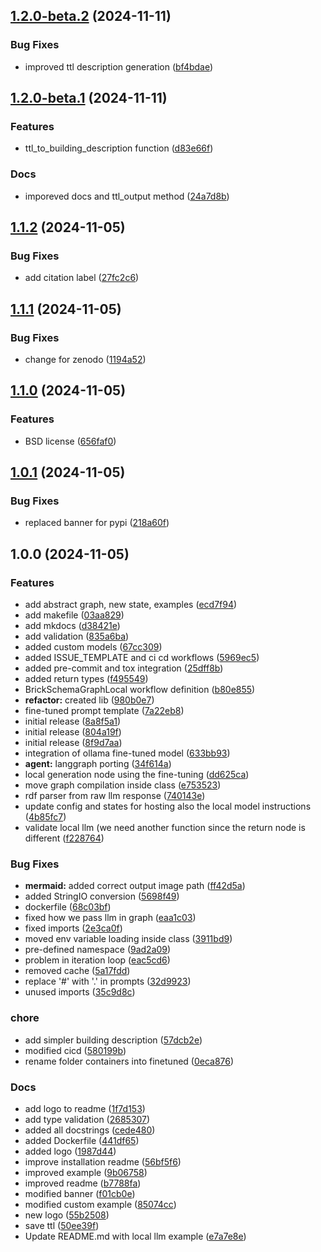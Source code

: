 ## [1.2.0-beta.2](https://github.com/EURAC-EEBgroup/brick-llm/compare/v1.2.0-beta.1...v1.2.0-beta.2) (2024-11-11)


### Bug Fixes

* improved ttl description generation ([bf4bdae](https://github.com/EURAC-EEBgroup/brick-llm/commit/bf4bdaecca779ff835e2349bfcdff7a3d17ead0e))

## [1.2.0-beta.1](https://github.com/EURAC-EEBgroup/brick-llm/compare/v1.1.2...v1.2.0-beta.1) (2024-11-11)


### Features

* ttl_to_building_description function ([d83e66f](https://github.com/EURAC-EEBgroup/brick-llm/commit/d83e66f5851a4db71825c925389d3183cb10faaf))


### Docs

* imporeved docs and ttl_output method ([24a7d8b](https://github.com/EURAC-EEBgroup/brick-llm/commit/24a7d8ba1d94fa25c0d6c5db33b38853bc2d5ff2))

## [1.1.2](https://github.com/EURAC-EEBgroup/brick-llm/compare/v1.1.1...v1.1.2) (2024-11-05)


### Bug Fixes

* add citation label ([27fc2c6](https://github.com/EURAC-EEBgroup/brick-llm/commit/27fc2c694fb9ed73110ec09b068d5fba5dffe111))

## [1.1.1](https://github.com/EURAC-EEBgroup/brick-llm/compare/v1.1.0...v1.1.1) (2024-11-05)


### Bug Fixes

* change for zenodo ([1194a52](https://github.com/EURAC-EEBgroup/brick-llm/commit/1194a528f3a023fa35f10a94d53a331df93b515c))

## [1.1.0](https://github.com/EURAC-EEBgroup/brick-llm/compare/v1.0.1...v1.1.0) (2024-11-05)


### Features

* BSD license ([656faf0](https://github.com/EURAC-EEBgroup/brick-llm/commit/656faf01911ccfc66e21c2ff6bda8a77b1dcd35c))

## [1.0.1](https://github.com/EURAC-EEBgroup/brick-llm/compare/v1.0.0...v1.0.1) (2024-11-05)


### Bug Fixes

* replaced banner for pypi ([218a60f](https://github.com/EURAC-EEBgroup/brick-llm/commit/218a60f00ddfc7c121e388f1805b75c28bd6200b))

## 1.0.0 (2024-11-05)


### Features

* add abstract graph, new state, examples ([ecd7f94](https://github.com/EURAC-EEBgroup/brick-llm/commit/ecd7f940649d1d41ffc354781e277790a01f206f))
* add makefile ([03aa829](https://github.com/EURAC-EEBgroup/brick-llm/commit/03aa8295cb6251ecbccaf4df63efd19252bd1a4f))
* add mkdocs ([d38421e](https://github.com/EURAC-EEBgroup/brick-llm/commit/d38421e9808112c3fc7de431de45783a8ce735d6))
* add validation ([835a6ba](https://github.com/EURAC-EEBgroup/brick-llm/commit/835a6baf19fcf9ab1f7ad21d5b0d21a4c600659a))
* added custom models ([67cc309](https://github.com/EURAC-EEBgroup/brick-llm/commit/67cc30972b4fee5ad34f252e50881eada85a2df0))
* added ISSUE_TEMPLATE and ci cd workflows ([5969ec5](https://github.com/EURAC-EEBgroup/brick-llm/commit/5969ec5ad5808dd8f3285fac9c9c9553470be4bd))
* added pre-commit and tox integration ([25dff8b](https://github.com/EURAC-EEBgroup/brick-llm/commit/25dff8b192b3ef4158a5fddca43ec82ae191ca05))
* added return types ([f495549](https://github.com/EURAC-EEBgroup/brick-llm/commit/f4955499494082d0073a5982664ac6bfaae9a3a4))
* BrickSchemaGraphLocal workflow definition ([b80e855](https://github.com/EURAC-EEBgroup/brick-llm/commit/b80e8554389eef596701fde2755b7ce09fe64707))
* **refactor:** created lib ([980b0e7](https://github.com/EURAC-EEBgroup/brick-llm/commit/980b0e72f16f8e4685279dff8394531f1a818f4a))
* fine-tuned prompt template ([7a22eb8](https://github.com/EURAC-EEBgroup/brick-llm/commit/7a22eb8d78ded987811d8da9c2daa851ee873d2b))
* initial release ([8a8f5a1](https://github.com/EURAC-EEBgroup/brick-llm/commit/8a8f5a169639c3524d926daa590d934e4188c279))
* initial release ([804a19f](https://github.com/EURAC-EEBgroup/brick-llm/commit/804a19fcc935e12ae149e18997614dfe8a7d46c0))
* initial release ([8f9d7aa](https://github.com/EURAC-EEBgroup/brick-llm/commit/8f9d7aaaaa94f2eb8e93aa2fee724aded11e09da))
* integration of ollama fine-tuned model ([633bb93](https://github.com/EURAC-EEBgroup/brick-llm/commit/633bb93312fde7ea6fd987fd471690cee705092e))
* **agent:** langgraph porting ([34f614a](https://github.com/EURAC-EEBgroup/brick-llm/commit/34f614a557afc5b0aae5773b9e0954122c8de30e))
* local generation node using the fine-tuning ([dd625ca](https://github.com/EURAC-EEBgroup/brick-llm/commit/dd625caa776d8cf987a4a0d6d887c05e31eb82eb))
* move graph compilation inside class ([e753523](https://github.com/EURAC-EEBgroup/brick-llm/commit/e7535232410a7e81cbbc50a95da8067991ce020a))
* rdf parser from raw llm response ([740143e](https://github.com/EURAC-EEBgroup/brick-llm/commit/740143ece49cc2c10f97dd956c8b89d4238978aa))
* update config and states for hosting also the local model instructions ([4b85fc7](https://github.com/EURAC-EEBgroup/brick-llm/commit/4b85fc7d07d48fd287b8b99902f406cdc0fbe417))
* validate local llm (we need another function since the return node is different ([f228764](https://github.com/EURAC-EEBgroup/brick-llm/commit/f228764b5757c4f1c84714a2aee4321969d144c3))


### Bug Fixes

* **mermaid:** added correct output image path ([ff42d5a](https://github.com/EURAC-EEBgroup/brick-llm/commit/ff42d5a107c39c60e1ff5be0fa7354b27961e8c5))
* added StringIO conversion ([5698f49](https://github.com/EURAC-EEBgroup/brick-llm/commit/5698f49be5f1c2c0251f37816f890fb475e5a65e))
* dockerfile ([68c03bf](https://github.com/EURAC-EEBgroup/brick-llm/commit/68c03bfbf905ed101f025f3600fa6135d43c85c0))
* fixed how we pass llm in graph ([eaa1c03](https://github.com/EURAC-EEBgroup/brick-llm/commit/eaa1c03fe6641d4d12a0cc6e53c2061c34eccda4))
* fixed imports ([2e3ca0f](https://github.com/EURAC-EEBgroup/brick-llm/commit/2e3ca0f132e721641cd973614696985d70155bb0))
* moved env variable loading inside class ([3911bd9](https://github.com/EURAC-EEBgroup/brick-llm/commit/3911bd900120a49dd1a8c34e0eb36964544442ac))
* pre-defined namespace ([9ad2a09](https://github.com/EURAC-EEBgroup/brick-llm/commit/9ad2a09c453bfca0de983c7d6b3a1624f263506d))
* problem in iteration loop ([eac5cd6](https://github.com/EURAC-EEBgroup/brick-llm/commit/eac5cd617dec77af76e497f5a2b879cb729a8259))
* removed cache ([5a17fdd](https://github.com/EURAC-EEBgroup/brick-llm/commit/5a17fdd16500d402fd95ea94d31b2e0c5d98d690))
* replace '#' with '.' in prompts ([32d9923](https://github.com/EURAC-EEBgroup/brick-llm/commit/32d99239c05ee01922e7ba2ff51776dc0f3fb88a))
* unused imports ([35c9d8c](https://github.com/EURAC-EEBgroup/brick-llm/commit/35c9d8cda731d7bd2fef7e3f1a3f385a7d47e4d8))


### chore

* add simpler building description ([57dcb2e](https://github.com/EURAC-EEBgroup/brick-llm/commit/57dcb2e3fc3f13e1194f1488d6fc27157a1dc6ce))
* modified cicd ([580199b](https://github.com/EURAC-EEBgroup/brick-llm/commit/580199bed69754fbaa0150c6789292dc20151b63))
* rename folder containers into finetuned ([0eca876](https://github.com/EURAC-EEBgroup/brick-llm/commit/0eca87685ca37e04e6a83d55fd54c7a3915edeb2))


### Docs

* add logo to readme ([1f7d153](https://github.com/EURAC-EEBgroup/brick-llm/commit/1f7d1537e1270834e4c5e4c3ca462bb7d42e8aaa))
* add type validation ([2685307](https://github.com/EURAC-EEBgroup/brick-llm/commit/2685307f08e9ac6e3c4dcb53d6be132a8c2a599b))
* added all docstrings ([cede480](https://github.com/EURAC-EEBgroup/brick-llm/commit/cede480e5ca4a720df5422ba91930b6038c0e09c))
* added Dockerfile ([441df65](https://github.com/EURAC-EEBgroup/brick-llm/commit/441df65604ad4485b0f39c487dd779bdc0a001ec))
* added logo ([1987d44](https://github.com/EURAC-EEBgroup/brick-llm/commit/1987d440b6bfde8cbcf6d89199368f7ac793b007))
* improve installation readme ([56bf5f6](https://github.com/EURAC-EEBgroup/brick-llm/commit/56bf5f6f3c372ad6ebbdaad05c44b46855ed040e))
* improved example ([9b06758](https://github.com/EURAC-EEBgroup/brick-llm/commit/9b067584813f64c2b39436921f6e3ada40705a4d))
* improved readme ([b7788fa](https://github.com/EURAC-EEBgroup/brick-llm/commit/b7788faa31b36f09586eb699936dfdce4ee9d829))
* modified banner ([f01cb0e](https://github.com/EURAC-EEBgroup/brick-llm/commit/f01cb0e0085ff0013f58eafd052abbffad3717a8))
* modified custom example ([85074cc](https://github.com/EURAC-EEBgroup/brick-llm/commit/85074cc43697ee8f05e53c75e4b860bd5f894fff))
* new logo ([55b2508](https://github.com/EURAC-EEBgroup/brick-llm/commit/55b25084679f056ffbb22deceecf592a76eaab5a))
* save ttl ([50ee39f](https://github.com/EURAC-EEBgroup/brick-llm/commit/50ee39f2c6c26b29cbeac182f633995f60ba2c32))
* Update README.md with local llm example ([e7a7e8e](https://github.com/EURAC-EEBgroup/brick-llm/commit/e7a7e8e32ca4d31eabc9c5eddc5993ef802687cd))
